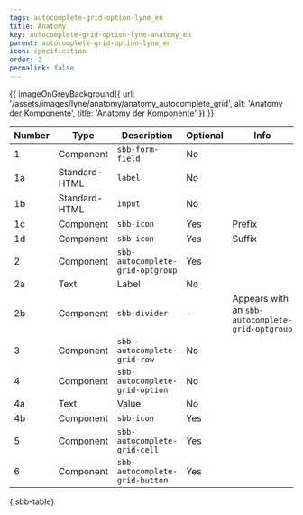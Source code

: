 ```yaml
---
tags: autocomplete-grid-option-lyne_en
title: Anatomy
key: autocomplete-grid-option-lyne-anatomy_en
parent: autocomplete-grid-option-lyne_en
icon: specification
order: 2
permalink: false
---
```


{{ imageOnGreyBackground({
  url: '/assets/images/lyne/anatomy/anatomy_autocomplete_grid',
  alt: 'Anatomy der Komponente',
  title: 'Anatomy der Komponente'
}) }}

<sbb-table-wrapper>

|Number|Type|Description|Optional|Info|
|------|---|------------|--------|-------|
|1|Component|`sbb-form-field`|No||
|1a|Standard-HTML|`label`|No||
|1b|Standard-HTML|`input`|No||
|1c|Component|`sbb-icon`|Yes|Prefix|
|1d|Component|`sbb-icon`|Yes|Suffix|
|2|Component|`sbb-autocomplete-grid-optgroup`|Yes||
|2a|Text|Label|No||
|2b|Component|`sbb-divider`|-|Appears with an `sbb-autocomplete-grid-optgroup`|
|3|Component|`sbb-autocomplete-grid-row`|No||
|4|Component|`sbb-autocomplete-grid-option`|No||
|4a|Text|Value|No||
|4b|Component|`sbb-icon`|Yes||
|5|Component|`sbb-autocomplete-grid-cell`|Yes||
|6|Component|`sbb-autocomplete-grid-button`|Yes||


{.sbb-table}

</sbb-table-wrapper>
